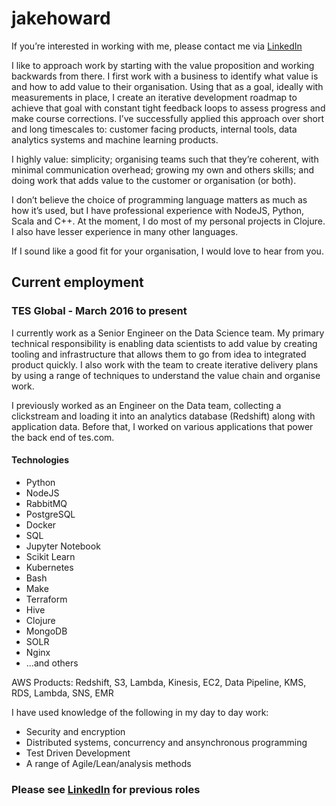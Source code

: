 # jakehoward

If you’re interested in working with me, please contact me via [LinkedIn](http://linkedin.com/in/jake-h-a4ab0138)

I like to approach work by starting with the value proposition and working backwards from there. I first work with a business to identify what value is and how to add value to their organisation. Using that as a goal, ideally with measurements in place, I create an iterative development roadmap to achieve that goal with constant tight feedback loops to assess progress and make course corrections. I’ve successfully applied this approach over short and long timescales to: customer facing products, internal tools, data analytics systems and machine learning products.

I highly value: simplicity; organising teams such that they’re coherent, with minimal communication overhead; growing my own and others skills; and doing work that adds value to the customer or organisation (or both).

I don’t believe the choice of programming language matters as much as how it’s used, but I have professional experience with NodeJS, Python, Scala and C++. At the moment, I do most of my personal projects in Clojure. I also have lesser experience in many other languages.

If I sound like a good fit for your organisation, I would love to hear from you. 

## Current employment

### TES Global - March 2016 to present

I currently work as a Senior Engineer on the Data Science team. My primary technical responsibility is enabling data scientists to add value by creating tooling and infrastructure that allows them to go from idea to integrated product quickly. I also work with the team to create iterative delivery plans by using a range of techniques to understand the value chain and organise work.

I previously worked as an Engineer on the Data team, collecting a clickstream and loading it into an analytics database (Redshift) along with application data. Before that, I worked on various applications that power the back end of tes.com.

#### Technologies

- Python
- NodeJS
- RabbitMQ
- PostgreSQL
- Docker
- SQL
- Jupyter Notebook
- Scikit Learn
- Kubernetes
- Bash
- Make
- Terraform
- Hive
- Clojure
- MongoDB
- SOLR
- Nginx
- ...and others

AWS Products: Redshift, S3, Lambda, Kinesis, EC2, Data Pipeline, KMS, RDS, Lambda, SNS, EMR

I have used knowledge of the following in my day to day work:
- Security and encryption
- Distributed systems, concurrency and ansynchronous programming
- Test Driven Development
- A range of Agile/Lean/analysis methods

### Please see [LinkedIn](https://www.linkedin.com/in/jake-h-a4ab0138/) for previous roles
